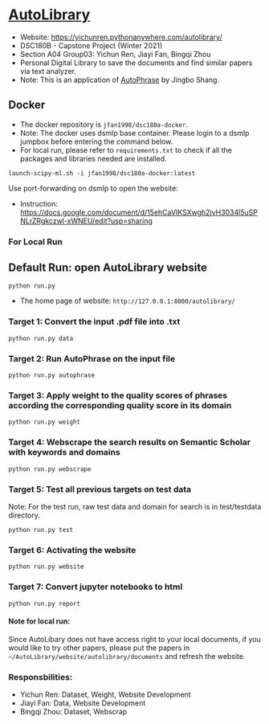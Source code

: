 # [AutoLibrary](https://yichunren.pythonanywhere.com/autolibrary/)
- Website: https://yichunren.pythonanywhere.com/autolibrary/
- DSC180B - Capstone Project (Winter 2021)
- Section A04 Group03: Yichun Ren, Jiayi Fan, Bingqi Zhou
- Personal Digital Library to save the documents and find similar papers via text analyzer.
- Note: This is an application of [AutoPhrase](https://github.com/shangjingbo1226/AutoPhrase) by Jingbo Shang.

## Docker
- The docker repository is `jfan1998/dsc180a-docker`.
- Note: The docker uses dsmlp base container. Please login to a dsmlp jumpbox before entering the command below.
- For local run, please refer to `requirements.txt` to check if all the packages and libraries needed are installed.
```
launch-scipy-ml.sh -i jfan1998/dsc180a-docker:latest
```
Use port-forwarding on dsmlp to open the website:
  - Instruction: https://docs.google.com/document/d/15ehCaVIKSXwgh2jvH3034l5uSPNLrZRgkczwl-xWNEU/edit?usp=sharing

### For Local Run
## Default Run: open AutoLibrary website
```
python run.py
```
- The home page of website: `http://127.0.0.1:8000/autolibrary/`
### Target 1: Convert the input .pdf file into .txt
```
python run.py data
```
### Target 2: Run AutoPhrase on the input file
```
python run.py autophrase
```
### Target 3: Apply weight to the quality scores of phrases according the corresponding quality score in its domain
```
python run.py weight
```
### Target 4: Webscrape the search results on Semantic Scholar with keywords and domains
```
python run.py webscrape
```
### Target 5: Test all previous targets on test data
Note: For the test run, raw test data and domain for search is in test/testdata directory.
```
python run.py test
```
### Target 6: Activating the website
```
python run.py website
```
### Target 7: Convert jupyter notebooks to html
```
python run.py report
```
#### Note for local run:
Since AutoLibary does not have access right to your local documents, if you would like to try other papers, please put the papers in ```~/AutoLibrary/website/autolibrary/documents``` and refresh the website.

### Responsbilities: 
- Yichun Ren: Dataset, Weight, Website Development
- Jiayi Fan: Data, Website Development
- Bingqi Zhou: Dataset, Webscrap
